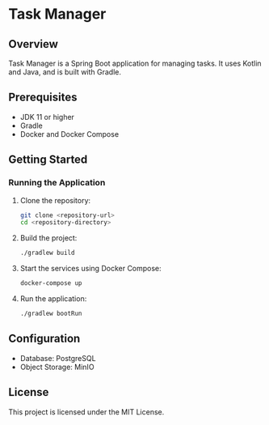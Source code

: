 # Task Manager

## Overview
Task Manager is a Spring Boot application for managing tasks. It uses Kotlin and Java, and is built with Gradle.

## Prerequisites
- JDK 11 or higher
- Gradle
- Docker and Docker Compose

## Getting Started

### Running the Application
1. Clone the repository:
    ```sh
    git clone <repository-url>
    cd <repository-directory>
    ```

2. Build the project:
    ```sh
    ./gradlew build
    ```

3. Start the services using Docker Compose:
    ```sh
    docker-compose up
    ```

4. Run the application:
    ```sh
    ./gradlew bootRun
    ```

## Configuration
- Database: PostgreSQL
- Object Storage: MinIO

## License
This project is licensed under the MIT License.
